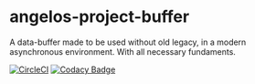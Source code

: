 # angelos-project-buffer
A data-buffer made to be used without old legacy, in a modern asynchronous environment. With all necessary fundaments.

[![CircleCI](https://circleci.com/gh/angelos-project/angelos-project-buffer/tree/master.svg?style=shield)](https://circleci.com/gh/angelos-project/angelos-project-buffer/tree/master)
[![Codacy Badge](https://app.codacy.com/project/badge/Grade/0a19e154711047e19fef3daf79864d9a)](https://www.codacy.com/gh/angelos-project/angelos-project-buffer/dashboard?utm_source=github.com&amp;utm_medium=referral&amp;utm_content=angelos-project/angelos-project-buffer&amp;utm_campaign=Badge_Grade)